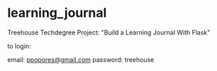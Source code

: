 # learning_journal
Treehouse Techdegree Project: "Build a Learning Journal With Flask"


to login:

email: ppopores@gmail.com
password: treehouse
